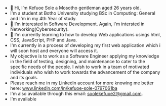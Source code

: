- 👋 Hi, I’m Kefuoe Sole a Mosotho gentleman aged 26 years old.
- I'm a student at Botho University studying BSc in Computing: General and I'm in my 4th Year of study.
- 👀 I’m interested in Software Development. Again, I'm intersted in Networking(Cybersecurity).
- 🌱 I’m currently learning to how to develop Web applications usings html, CSS, JavaScript, PHP and Java.
- I'm currently in a process of developing my first web application which i will soon host and everyone will access it.
- My objective is to work as a Software Engineer applying my knowledge in the field of testing, designing, and maintenance to cater to the specific needs of the people. I wish to work in a team of motivated individuals who wish to work towards the advancement of the company and its goals.
- Please reach me in my Linkedin account for more knowing me better here: www.linkedin.com/in/kefuoe-sole-0797061ba 
- I'm also available through this email: soolekefuoe2@gmail.com.
- I'm available 
<!---
1923k/1923k is a ✨ special ✨ repository because its `README.md` (this file) appears on your GitHub profile.
You can click the Preview link to take a look at your changes.
--->
